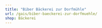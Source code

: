 ```yaml
---
title: "Biber Bäckerei zur Dorfmühle"
url: /gais/biber-baeckerei-zur-dorfmuehle/
shop: Bäckerei
---
```

